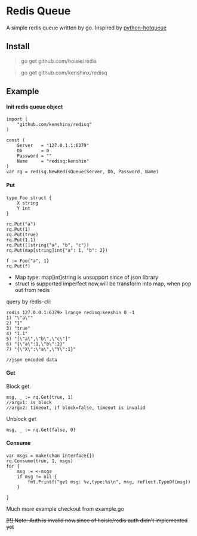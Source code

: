 Redis Queue
=====
A simple redis queue written by go.  Inspired by [python-hotqueue](https://github.com/richardhenry/hotqueue)


## Install

>go get github.com/hoisie/redis

>go get github.com/kenshinx/redisq

## Example

#### Init redis queue object

```
import (
	"github.com/kenshinx/redisq"
)

const (
	Server   = "127.0.1.1:6379"
	Db       = 0
	Password = ""
	Name     = "redisq:kenshin"
)
var rq = redisq.NewRedisQueue(Server, Db, Password, Name)
```

#### Put

```
type Foo struct {
	X string
	Y int
}

rq.Put("a")
rq.Put(1)
rq.Put(true)
rq.Put(1.1)
rq.Put([]string{"a", "b", "c"})
rq.Put(map[string]int{"a": 1, "b": 2})

f := Foo{"a", 1}
rq.Put(f)
```
* Map type: map[int]string is unsupport since of json library
* struct is supported imperfect now,will be transform into map, when pop out from redis

query by redis-cli:

	redis 127.0.0.1:6379> lrange redisq:kenshin 0 -1
	1) "\"a\""
	2) "1"
	3) "true"
	4) "1.1"
	5) "[\"a\",\"b\",\"c\"]"
	6) "{\"a\":1,\"b\":2}"
	7) "{\"X\":\"a\",\"Y\":1}"

	//json encoded data

#### Get 

Block get. 
```
msg, _ := rq.Get(true, 1)
//argv1: is_block 
//argv2: timeout, if block=false, timeout is invalid
```

Unblock get

```
msg, _ := rq.Get(false, 0)
```

#### Consume

```
var msgs = make(chan interface{})
rq.Consume(true, 1, msgs)
for {
	msg := <-msgs
	if msg != nil {
		fmt.Printf("get msg: %v,type:%s\n", msg, reflect.TypeOf(msg))
	}

}

```

Much more example checkout from example.go

~~[!!] Note: Auth is invalid now.since of hoisie/redis auth didn't implemented yet~~
